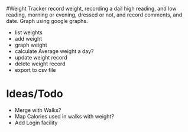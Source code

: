 #Weight Tracker
record weight, recording a dail high reading, and low reading, morning or evening, dressed or not, and record comments, and date.
Graph using google graphs.

+ list weights
+ add weight
+ graph weight
+ calculate Average weight a day?
+ update weight record
+ delete weight record
+ export to csv file

# Ideas/Todo
+ Merge with Walks?
+ Map Calories used in walks with weight?
+ Add Login facility

